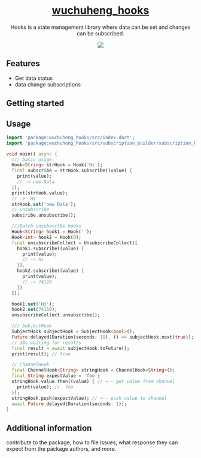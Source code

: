 <a href="https://pub.dev/packages/wuchuheng_hooks">

<h1 align="center">
wuchuheng_hooks
</h1>
</a>

<p align="center">
Hooks is a state management library where data can be set and changes can be subscribed.
</p>

<p align="center">
    <a href="https://github.com/wuchuheng/hooks_dart/actions/workflows/test.yml" >
        <img src="https://github.com/wuchuheng/hooks_dart/actions/workflows/test.yml/badge.svg" />
    </a>
</p>



## Features

* Get data status
* data change subscriptions

## Getting started

## Usage

```dart
import 'package:wuchuheng_hooks/src/index.dart';
import 'package:wuchuheng_hooks/src/subscription_builder/subscription_builder_abstract.dart';

void main() async {
  /// basic usage.
  Hook<String> strHook = Hook('Hi');
  final subscribe = strHook.subscribe((value) {
    print(value);
    // -> new Data
  });
  print(strHook.value);
  // ->  Hi
  strHook.set('new Data');
  // unsubscribe
  subscribe.unsubscribe();

  ///Batch unsubscribe hooks
  Hook<String> hook1 = Hook('');
  Hook<int> hook2 = Hook(0);
  final unsubscribeCollect = UnsubscribeCollect([
    hook1.subscribe((value) {
      print(value);
      // -> hi
    }),
    hook2.subscribe((value) {
      print(value);
      // -> 74110
    })
  ]);

  hook1.set('Hi');
  hook2.set(74110);
  unsubscribeCollect.unsubscribe();

  /// SubjectHook
  SubjectHook subjectHook = SubjectHook<bool>();
  Future.delayed(Duration(seconds: 10), () => subjectHook.next(true));
  // 10s waiting for results
  final result = await subjectHook.toFuture();
  print(result); // true

  // ChannelHook
  final ChannelHook<String> stringHook = ChannelHook<String>();
  final String expectValue = 'foo';
  stringHook.value.then((value) { // <-- get value from channel
    print(value); //  foo
  });
  stringHook.push(expectValue); // <-- push value to channel
  await Future.delayed(Duration(seconds: 1));
}
```

## Additional information

contribute to the package, how to file issues, what response they can expect 
from the package authors, and more.
